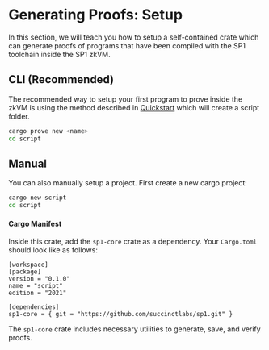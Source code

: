 # Generating Proofs: Setup

In this section, we will teach you how to setup a self-contained crate which can generate proofs of programs that have been compiled with the SP1 toolchain inside the SP1 zkVM.

## CLI (Recommended)

The recommended way to setup your first program to prove inside the zkVM is using the method described in [Quickstart](../getting-started/quickstart.md) which will create a script folder.

```bash
cargo prove new <name>
cd script
```


## Manual

You can also manually setup a project. First create a new cargo project:

```bash
cargo new script
cd script
```

#### Cargo Manifest

Inside this crate, add the `sp1-core` crate as a dependency. Your `Cargo.toml` should look like as follows:

```rust,noplayground
[workspace]
[package]
version = "0.1.0"
name = "script"
edition = "2021"

[dependencies]
sp1-core = { git = "https://github.com/succinctlabs/sp1.git" }
```

The `sp1-core` crate includes necessary utilities to generate, save, and verify proofs.

